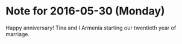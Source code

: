 # Note for 2016-05-30 (Monday)

Happy anniversary! Tina and I Armenia starting our twentieth year of marriage.

